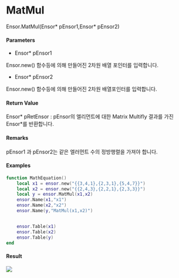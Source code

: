 # MatMul

Ensor.MatMul\(Ensor\* pEnsor1,Ensor\* pEnsor2\)

#### Parameters

* Ensor\* pEnsor1

Ensor.new\(\) 함수등에 의해 만들어진 2차원 배열 포인터를 입력합니다.

* Ensor\* pEnsor2

Ensor.new\(\) 함수등에 의해 만들어진 2차원 배열포인터를 입력합니다.

#### Return Value

Ensor\* pRetEnsor : pEnsor의 엘리먼트에 대한 Matrix Multifly 결과를 가진 Ensor\*를 반환합니다.

#### Remarks

pEnsor1 과 pEnsor2는 같은 엘러먼트 수의 정방행렬을 가져야 합니다.

#### Examples

```lua
function MathEquation()
	local x1 = ensor.new("{{3,4,1},{2,3,1},{5,4,7}}")
	local x2 = ensor.new("{{2,4,3},{2,2,1},{2,3,3}}")
	local y = ensor.MatMul(x1,x2)
	ensor.Name(x1,"x1")
	ensor.Name(x2,"x2")
	ensor.Name(y,"MatMul(x1,x2)")


	ensor.Table(x1)
	ensor.Table(x2)
	ensor.Table(y)
end
```

#### Result

![](/MathAPI/MatMulResult.png)

